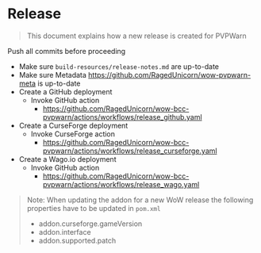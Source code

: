 # Release

> This document explains how a new release is created for PVPWarn

Push all commits before proceeding
* Make sure `build-resources/release-notes.md` are up-to-date
* Make sure Metadata https://github.com/RagedUnicorn/wow-pvpwarn-meta is up-to-date
* Create a GitHub deployment
  * Invoke GitHub action
    * https://github.com/RagedUnicorn/wow-bcc-pvpwarn/actions/workflows/release_github.yaml
* Create a CurseForge deployment
  * Invoke CurseForge action
    * https://github.com/RagedUnicorn/wow-bcc-pvpwarn/actions/workflows/release_curseforge.yaml
* Create a Wago.io deployment
  * Invoke GitHub action
    * https://github.com/RagedUnicorn/wow-bcc-pvpwarn/actions/workflows/release_wago.yaml

> Note: When updating the addon for a new WoW release the following properties have to be updated in `pom.xml`
> * addon.curseforge.gameVersion
> * addon.interface
> * addon.supported.patch
